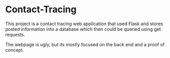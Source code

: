 # Contact-Tracing
This project is a contact tracing web application that used Flask and stores posted information into a database which then could be queried using get requests.

The webpage is ugly, but its mostly focused on the back end and a proof of concept.

